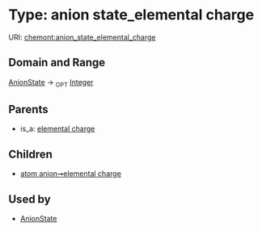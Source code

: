 
# Type: anion state_elemental charge




URI: [chemont:anion_state_elemental_charge](http://w3id.org/chemontanion_state_elemental_charge)


## Domain and Range

[AnionState](AnionState.md) ->  <sub>OPT</sub> [Integer](types/Integer.md)

## Parents

 *  is_a: [elemental charge](elemental_charge.md)

## Children

 *  [atom anion➞elemental charge](atom_anion_elemental_charge.md)

## Used by

 * [AnionState](AnionState.md)
